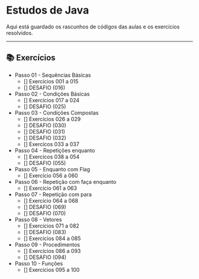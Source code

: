 # Estudos de Java
 Aqui está guardado os rascunhos de códigos das aulas e os exercícios resolvidos.
***

## 📚 Exercícios

* Passo 01 - Sequências Básicas
  - [] Exercícios 001 a 015
  - [] DESAFIO (016)
* Passo 02 - Condições Básicas
  - [] Exercícios 017 a 024
  - [] DESAFIO (025)
* Passo 03 - Condições Compostas
  - [] Exercícios 026 a 029
  - [] DESAFIO (030)
  - [] DESAFIO (031)
  - [] DESAFIO (032)
  - [] Exercícos 033 a 037
* Passo 04 - Repetições enquanto
  - [] Exercícos 038 a 054
  - [] DESAFIO (055)
* Passo 05 - Enquanto com Flag 
  - [] Exercício 056 a 060
* Passo 06 - Repetição com faça enquanto
  - [] Exercício 061 a 063
* Passo 07 - Repetição com para
  - [] Exercício 064 a 068
  - [] DESAFIO (069)
  - [] DESAFIO (070)
* Passo 08 - Vetores
  - [] Exercícios 071 a 082
  - [] DESAFIO (083)
  - [] Exercícios 084 a 085
* Passo 09 - Procedimentos
  - [] Exercícios 086 a 093
  - [] DESAFIO (094)
* Passo 10 - Funções
  - [] Exercícios 095 a 100
